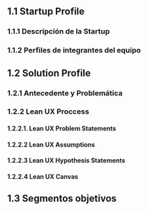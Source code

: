 ## 1.1 Startup Profile

### 1.1.1 Descripción de la Startup

### 1.1.2 Perfiles de integrantes del equipo

## 1.2 Solution Profile

### 1.2.1 Antecedente y Problemática

### 1.2.2 Lean UX Proccess

#### 1.2.2.1. Lean UX Problem Statements

#### 1.2.2.2 Lean UX Assumptions

#### 1.2.2.3 Lean UX Hypothesis Statements

#### 1.2.2.4 Lean UX Canvas

## 1.3 Segmentos objetivos
